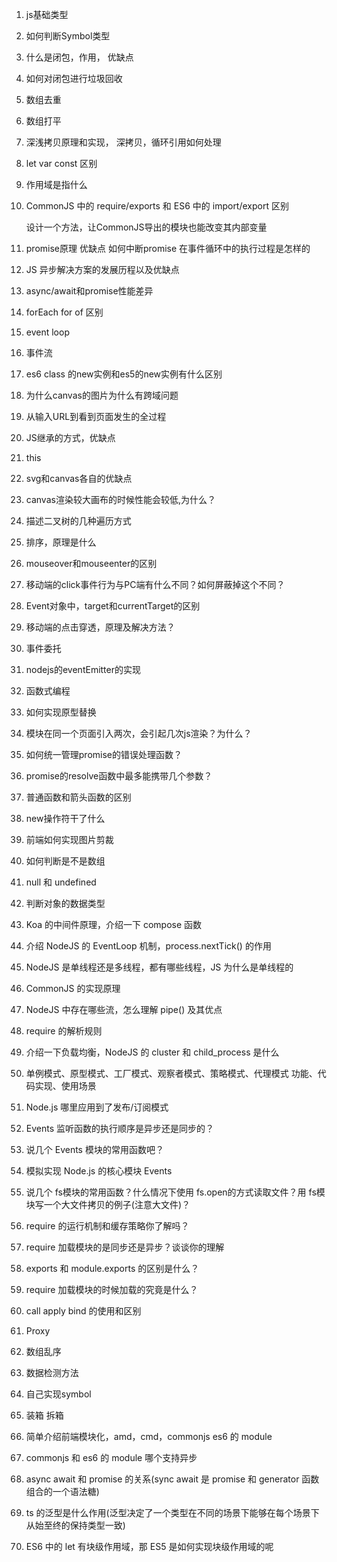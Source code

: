 1. js基础类型

2. 如何判断Symbol类型

3. 什么是闭包，作用， 优缺点

4. 如何对闭包进行垃圾回收

5. 数组去重

6. 数组打平

7. 深浅拷贝原理和实现，  深拷贝，循环引用如何处理

8. let var const 区别

9. 作用域是指什么

10. CommonJS 中的 require/exports 和 ES6 中的 import/export 区别

    设计一个方法，让CommonJS导出的模块也能改变其内部变量
    
11. promise原理 优缺点 如何中断promise 在事件循环中的执行过程是怎样的

12. JS 异步解决方案的发展历程以及优缺点

13. async/await和promise性能差异

14. forEach for of 区别

15. event loop

16. 事件流

17. es6 class 的new实例和es5的new实例有什么区别

18. 为什么canvas的图片为什么有跨域问题

19. 从输入URL到看到页面发生的全过程

20. JS继承的方式，优缺点

21. this

22. svg和canvas各自的优缺点

23. canvas渲染较大画布的时候性能会较低,为什么？

24. 描述二叉树的几种遍历方式

25. 排序，原理是什么

26. mouseover和mouseenter的区别

27. 移动端的click事件行为与PC端有什么不同？如何屏蔽掉这个不同？

28. Event对象中，target和currentTarget的区别

29. 移动端的点击穿透，原理及解决方法？

30. 事件委托

31. nodejs的eventEmitter的实现

32. 函数式编程

33. 如何实现原型替换

34. 模块在同一个页面引入两次，会引起几次js渲染？为什么？

35. 如何统一管理promise的错误处理函数？

36. promise的resolve函数中最多能携带几个参数？

37. 普通函数和箭头函数的区别

38. new操作符干了什么

39. 前端如何实现图片剪裁

40. 如何判断是不是数组

41. null 和 undefined

42. 判断对象的数据类型

43. Koa 的中间件原理，介绍一下 compose 函数

44. 介绍 NodeJS 的 EventLoop 机制，process.nextTick() 的作用

45. NodeJS 是单线程还是多线程，都有哪些线程，JS 为什么是单线程的

46. CommonJS 的实现原理

47. NodeJS 中存在哪些流，怎么理解 pipe() 及其优点

48. require 的解析规则

49. 介绍一下负载均衡，NodeJS 的 cluster 和 child_process 是什么

50. 单例模式、原型模式、工厂模式、观察者模式、策略模式、代理模式   功能、代码实现、使用场景

51. Node.js 哪里应用到了发布/订阅模式

52. Events 监听函数的执行顺序是异步还是同步的？

53. 说几个 Events 模块的常用函数吧？

54. 模拟实现 Node.js 的核心模块 Events

55. 说几个 fs模块的常用函数？什么情况下使用 fs.open的方式读取文件？用 fs模块写一个大文件拷贝的例子(注意大文件)？

56. require 的运行机制和缓存策略你了解吗？

57. require 加载模块的是同步还是异步？谈谈你的理解

58. exports 和 module.exports 的区别是什么？

59. require 加载模块的时候加载的究竟是什么？

60. call apply bind 的使用和区别 

61. Proxy

62. 数组乱序

63. 数据检测方法

64. 自己实现symbol

65. 装箱 拆箱

66. 简单介绍前端模块化，amd，cmd，commonjs es6 的 module
67. commonjs 和 es6 的 module 哪个支持异步
68. async await 和 promise 的关系(sync await 是 promise 和 generator 函数组合的一个语法糖)

69. ts 的泛型是什么作用(泛型决定了一个类型在不同的场景下能够在每个场景下从始至终的保持类型一致)

70. ES6 中的 let 有块级作用域，那 ES5 是如何实现块级作用域的呢
